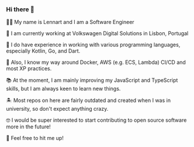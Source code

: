 ### Hi there 👋

🙋‍♂️ My name is Lennart and I am a Software Engineer

🚗 I am currently working at Volkswagen Digital Solutions in Lisbon, Portugal

🔨 I do have experience in working with various programming languages, especially Kotlin, Go, and Dart.

🐳 Also, I know my way around Docker, AWS (e.g. ECS, Lambda) CI/CD and most XP practices.

📚 At the moment, I am mainly improving my JavaScript and TypeScript skills, but I am always keen to learn new things.

🏝 Most repos on here are fairly outdated and created when I was in university, so don't expect anything crazy.

🤓 I would be super interested to start contributing to open source software more in the future!

🤙 Feel free to hit me up!
<!--
**lennartschoch/lennartschoch** is a ✨ _special_ ✨ repository because its `README.md` (this file) appears on your GitHub profile.

Here are some ideas to get you started:

- 🔭 I’m currently working on ...
- 🌱 I’m currently learning ...
- 👯 I’m looking to collaborate on ...
- 🤔 I’m looking for help with ...
- 💬 Ask me about ...
- 📫 How to reach me: ...
- 😄 Pronouns: ...
- ⚡ Fun fact: ...
-->
